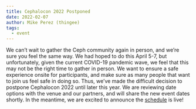 ```yaml
---
title: Cephalocon 2022 Postponed
date: 2022-02-07
author: Mike Perez (thingee)
tags:
  - event
---
```


We can’t wait to gather the Ceph community again in person, and we’re sure
you feel the same way. We had hoped to do this April 5-7, but unfortunately,
given the current COVID-19 pandemic wave, we feel that this may not be the
right time to gather in person. We want to ensure a safe experience onsite
for participants, and make sure as many people that want to join us feel safe
in doing so. Thus, we’ve made the difficult decision to postpone Cephalocon
2022 until later this year. We are reviewing date options with the venue and
our partners, and will share the new event dates shortly. In the meantime, we
are excited to announce the [schedule](https://ceph2022.sched.com/) is live!
